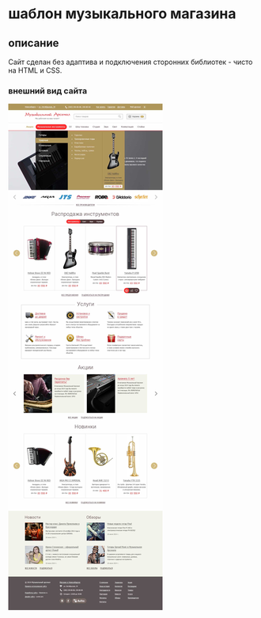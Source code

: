 # шаблон музыкального магазина
## описание

Сайт сделан без адаптива и подключения сторонних библиотек - чисто на HTML и CSS.

### внешний вид сайта
![template](https://github.com/Dimastus/homework/blob/master/home2-1.jpg?raw=true)
